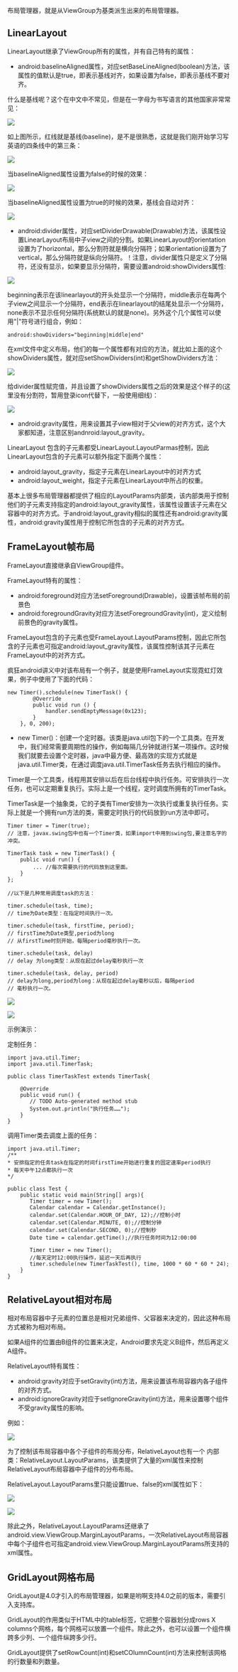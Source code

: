 布局管理器，就是从ViewGroup为基类派生出来的布局管理器。


## LinearLayout ##

LinearLayout继承了ViewGroup所有的属性，并有自己特有的属性：



- android:baselineAligned属性，对应setBaseLineAligned(boolean)方法，该属性的值默认是true，即表示基线对齐，如果设置为false，即表示基线不要对齐。


什么是基线呢？这个在中文中不常见，但是在一字母为书写语言的其他国家非常常见：


![](http://i.imgur.com/07Dyipk.png)


如上图所示，红线就是基线(baseline)，是不是很熟悉，这就是我们刚开始学习写英语的四条线中的第三条：

![](http://i.imgur.com/BAOLRb7.png)


当baselineAligned属性设置为false的时候的效果：


![](http://i.imgur.com/NfksiuL.png)


当baselineAligned属性设置为true的时候的效果，基线会自动对齐：

![](http://i.imgur.com/Dw1lFF2.png)

- android:divider属性，对应setDividerDrawable(Drawable)方法，该属性设置LinearLayout布局中子view之间的分割。如果LinearLayout的orientation设置为了horizontal，那么分割符就是横向分隔符；如果orientation设置为了vertical，那么分隔符就是纵向分隔符。！注意，divider属性只是定义了分隔符，还没有显示，如果要显示分隔符，需要设置android:showDividers属性:


![](http://i.imgur.com/kb91aqx.png)

beginning表示在该linearlayout的开头处显示一个分隔符，middle表示在每两个子view之间显示一个分隔符，end表示在linearlayout的结尾处显示一个分隔符，none表示不显示任何分隔符(系统默认的就是none)。另外这个几个属性可以使用"|"符号进行组合，例如：

    android:showDividers="beginning|middle|end"

在xml文件中定义布局，他们的每一个属性都有对应的方法，就比如上面的这个 showDividers属性，就对应setShowDividers(int)和getShowDividers方法：

![](http://i.imgur.com/CkyYsKA.png)


给divider属性赋完值，并且设置了showDividers属性之后的效果是这个样子的(这里没有分割符，暂用登录icon代替下，一般使用细线)：

![](http://i.imgur.com/KF3WtiE.png)


- android:gravity属性，用来设置其子view相对于父view的对齐方式，这个大家都知道，注意区别andnroid:layout_gravity。


LinearLayout 包含的子元素都受LinearLayout.LayoutParmas控制，因此LinearLayout包含的子元素可以额外指定下面两个属性：


- android:layout_gravity，指定子元素在LinearLayout中的对齐方式
- android:layout_weight，指定子元素在LinearLayout中所占的权重。

基本上很多布局管理器都提供了相应的LayoutParams内部类，该内部类用于控制他们的子元素支持指定的android:layout\_gravity属性，该属性设置该子元素在父容器中的对齐方式。于android:layout_gravity相似的属性还有android:gravity属性，android:gravity属性用于控制它所包含的子元素的对齐方式。


## FrameLayout帧布局 ##

FrameLayout直接继承自ViewGroup组件。


FrameLayout特有的属性：


- android:foreground对应方法setForeground(Drawable)，设置该帧布局的前景色
- android:foregroundGravity对应方法setForegroundGravity(int)，定义绘制前景色的gravity属性。


FrameLayout包含的子元素也受FrameLayout.LayoutParams控制，因此它所包含的子元素也可指定android:layout_gravity属性，该属性控制该其子元素在FrameLayout中的对齐方式。

疯狂android讲义中对该布局有一个例子，就是使用FrameLayout实现霓虹灯效果，例子中使用了下面的代码：


    new Timer().schedule(new TimerTask() {
            @Override
            public void run () {
                handler.sendEmptyMessage(0x123);
            }
        }, 0, 200);

- new Timer()：创建一个定时器。该类是java.util包下的一个工具类。在开发中，我们经常需要周期性的操作，例如每隔几分钟就进行某一项操作。这时候我们就要去设置个定时器，java中最方便、最高效的实现方式就是java.util.Timer类，在通过调度java.util.TimerTask任务去执行相应的操作。

Timer是一个工具类，线程用其安排以后在后台线程中执行任务。可安排执行一次任务，也可以定期重复执行。实际上是一个线程，定时调度所拥有的TimerTask。



TimerTask是一个抽象类，它的子类有Timer安排为一次执行或重复执行任务。实际上就是一个拥有run方法的类，需要定时执行的代码放到run方法中即可。


    Timer timer = Timer(true);   
	// 注意，javax.swing包中也有一个Timer类，如果import中用到swing包,要注意名字的冲突。   
	   
	TimerTask task = new TimerTask() {   
	    public void run() {   
	        ... //每次需要执行的代码放到这里面。   
	    }   
	};   
	   
	//以下是几种常用调度task的方法：   
	   
	timer.schedule(task, time);   
	// time为Date类型：在指定时间执行一次。   
	   
	timer.schedule(task, firstTime, period);   
	// firstTime为Date类型,period为long   
	// 从firstTime时刻开始，每隔period毫秒执行一次。   
	   
	timer.schedule(task, delay)   
	// delay 为long类型：从现在起过delay毫秒执行一次   
	   
	timer.schedule(task, delay, period)   
	// delay为long,period为long：从现在起过delay毫秒以后，每隔period   
	// 毫秒执行一次。

![](http://i.imgur.com/r1fN9Oi.jpg)

![](http://i.imgur.com/4elIyJF.jpg)

示例演示：


定制任务：

    import java.util.Timer;
	import java.util.TimerTask;   
	   
	public class TimerTaskTest extends TimerTask{  
	   
		@Override  
		public void run() {  
		   // TODO Auto-generated method stub  
		   System.out.println("执行任务……");  
		}  
	}

调用Timer类去调度上面的任务：

    import java.util.Timer;  
	/**
	* 安排指定的任务task在指定的时间firstTime开始进行重复的固定速率period执行
	* 每天中午12点都执行一次 
	*/ 
	   
	public class Test {  
		public static void main(String[] args){  
		   Timer timer = new Timer();  
		   Calendar calendar = Calendar.getInstance();
		   calendar.set(Calendar.HOUR_OF_DAY, 12);//控制小时
		   calendar.set(Calendar.MINUTE, 0);//控制分钟
		   calendar.set(Calendar.SECOND, 0);//控制秒
		   Date time = calendar.getTime();//执行任务时间为12:00:00
		         
		   Timer timer = new Timer(); 
		   //每天定时12:00执行操作，延迟一天后再执行
		   timer.schedule(new TimerTaskTest(), time, 1000 * 60 * 60 * 24);  
		}  
	}


## RelativeLayout相对布局 ##

相对布局容器中子元素的位置总是相对兄弟组件、父容器来决定的，因此这种布局方式被称为相对布局。

如果A组件的位置由B组件的位置来决定，Android要求先定义B组件，然后再定义A组件。

RelativeLayout特有属性：


- android:gravity对应于setGravity(int)方法，用来设置该布局容器内各子组件的对齐方式。
- android:ignoreGravity对应于setIgnoreGravity(int)方法，用来设置哪个组件不受gravity属性的影响。

例如：

 ![](http://i.imgur.com/rjhEXrm.png)

为了控制该布局容器中各个子组件的布局分布，RelativeLayout也有一个 内部类：RelativeLayout.LayoutParams，该类提供了大量的xml属性来控制RelativeLayout布局容器中子组件的分布布局。

RelativeLayout.LayoutParams里只能设置true、false的xml属性如下：

![](http://i.imgur.com/VLmk8Jz.png)

![](http://i.imgur.com/b8aCLqV.png)

除此之外，RelativeLayout.LayoutParams还继承了android.view.ViewGroup.MarginLayoutParams，一次RelativeLayout布局容器中每个子组件也可指定android.view.ViewGroup.MarginLayoutParams所支持的xml属性。

## GridLayout网格布局 ##

GridLayout是4.0才引入的布局管理器，如果是哟啊支持4.0之前的版本，需要引入支持库。

GridLayout的作用类似于HTML中的table标签，它把整个容器划分成rows X columns个网格，每个网格可以放置一个组件。除此之外，也可以设置一个组件横跨多少列、一个组件纵跨多少行。

GridLayout提供了setRowCount(int)和setCOlumnCount(int)方法来控制该网格的行数量和列数量。


